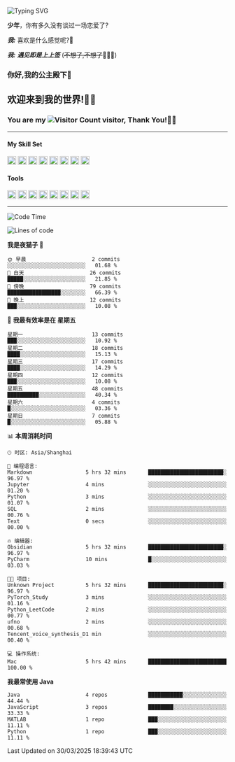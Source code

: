 <!-- **wql521/wql521** is a ✨ _special_ ✨ repository because its `README.md` (this file) appears on your GitHub profile. -->


![Typing SVG](https://readme-typing-svg.demolab.com?font=Fira+Code&weight=700&size=31&pause=1000&width=500&height=55&lines=Hi+there%2C+I%E2%80%98m+%E5%B0%98%E4%B8%96%E7%83%9F%E9%9B%A8%E5%AE%A2+!+%F0%9F%AB%B6%F0%9F%8F%BB;%E4%BD%A0%E5%A5%BD%2C+%E6%88%91%E6%98%AF+%E5%B0%98%E4%B8%96%E7%83%9F%E9%9B%A8%E5%AE%A2+!+%F0%9F%AB%B6%F0%9F%8F%BB)

  **少年**，你有多久没有谈过一场恋爱了?
    
  ***我:*** 喜欢是什么感觉呢?🤔
 
  ***我:*** ***遇见即是上上签*** (~~不想了,不想了~~🤦🏻‍♂️)
  ### 你好,我的公主殿下👑
## **欢迎来到我的世界!🥳🥳**

### You are my ![Visitor Count](https://profile-counter.glitch.me/wql521/count.svg) visitor, Thank You!🎉🎉
---

#### My Skill Set
<!-- languages:start -->
<!-- prettier-ignore-start -->
<!-- markdownlint-disable -->
<code><img height="20" src="http://simpleicons.p2hp.com/icons/java.svg" alt="java" /></code>
<code><img height="20" src="https://cdn.simpleicons.org/swift" alt="swift" /></code>
<code><img height="20" src="https://cdn.simpleicons.org/cplusplus" alt="cplusplus" /></code>
<code><img height="20" src="https://cdn.simpleicons.org/python" alt="python" /></code>
<code><img height="20" src="https://cdn.simpleicons.org/mysql" alt="mysql" /></code>
<code><img height="20" src="https://cdn.simpleicons.org/javascript" alt="javascript" /></code>
<code><img height="20" src="https://cdn.simpleicons.org/css3" alt="css3" /></code>
<code><img height="20" src="https://cdn.simpleicons.org/html5" alt="html5" /></code>
<!-- markdownlint-restore -->
<!-- prettier-ignore-end -->

<!-- languages:end -->

#### Tools

<!-- tools:start -->
<!-- prettier-ignore-start -->
<!-- markdownlint-disable -->
<code><img height="20" src="https://cdn.simpleicons.org/intellijidea" alt="intellijidea" /></code>
<code><img height="20" src="https://cdn.simpleicons.org/xcode" alt="xcode" /></code>
<code><img height="20" src="https://cdn.simpleicons.org/pycharm" alt="pycharm" /></code>
<code><img height="20" src="https://cdn.simpleicons.org/latex" alt="latex" /></code>
<code><img height="20" src="https://cdn.simpleicons.org/androidstudio" alt="androidstudio" /></code>
<code><img height="20" src="https://cdn.simpleicons.org/vuedotjs" alt="vuedotjs" /></code>
<code><img height="20" src="https://cdn.simpleicons.org/macos" alt="macos" /></code>
<code><img height="20" src="https://cdn.simpleicons.org/git" alt="git" /></code>
<!-- markdownlint-restore -->
<!-- prettier-ignore-end -->

<!-- tools:end -->

___



<!--START_SECTION:waka-->
![Code Time](http://img.shields.io/badge/Code%20Time-116%20hrs%2046%20mins-blue)

![Lines of code](https://img.shields.io/badge/%E4%BB%8E%E3%80%8CHello%20World%E3%80%8D%E8%B5%B7%E6%88%91%E5%B7%B2%E7%BB%8F%E5%86%99%E4%BA%86-10.5%20thousand%20%E8%A1%8C%E4%BB%A3%E7%A0%81-blue)

**我是夜猫子 🦉** 

```text
🌞 早晨                     2 commits           ░░░░░░░░░░░░░░░░░░░░░░░░░   01.68 % 
🌆 白天                     26 commits          █████░░░░░░░░░░░░░░░░░░░░   21.85 % 
🌃 傍晚                     79 commits          █████████████████░░░░░░░░   66.39 % 
🌙 晚上                     12 commits          ███░░░░░░░░░░░░░░░░░░░░░░   10.08 % 
```
📅 **我最有效率是在 星期五** 

```text
星期一                      13 commits          ███░░░░░░░░░░░░░░░░░░░░░░   10.92 % 
星期二                      18 commits          ████░░░░░░░░░░░░░░░░░░░░░   15.13 % 
星期三                      17 commits          ████░░░░░░░░░░░░░░░░░░░░░   14.29 % 
星期四                      12 commits          ███░░░░░░░░░░░░░░░░░░░░░░   10.08 % 
星期五                      48 commits          ██████████░░░░░░░░░░░░░░░   40.34 % 
星期六                      4 commits           █░░░░░░░░░░░░░░░░░░░░░░░░   03.36 % 
星期日                      7 commits           █░░░░░░░░░░░░░░░░░░░░░░░░   05.88 % 
```


📊 **本周消耗时间** 

```text
🕑︎ 时区: Asia/Shanghai

💬 编程语言: 
Markdown                 5 hrs 32 mins       ████████████████████████░   96.97 % 
Jupyter                  4 mins              ░░░░░░░░░░░░░░░░░░░░░░░░░   01.20 % 
Python                   3 mins              ░░░░░░░░░░░░░░░░░░░░░░░░░   01.07 % 
SQL                      2 mins              ░░░░░░░░░░░░░░░░░░░░░░░░░   00.76 % 
Text                     0 secs              ░░░░░░░░░░░░░░░░░░░░░░░░░   00.00 % 

🔥 编辑器: 
Obsidian                 5 hrs 32 mins       ████████████████████████░   96.97 % 
PyCharm                  10 mins             █░░░░░░░░░░░░░░░░░░░░░░░░   03.03 % 

🐱‍💻 项目: 
Unknown Project          5 hrs 32 mins       ████████████████████████░   96.97 % 
PyTorch_Study            3 mins              ░░░░░░░░░░░░░░░░░░░░░░░░░   01.16 % 
Python_LeetCode          2 mins              ░░░░░░░░░░░░░░░░░░░░░░░░░   00.77 % 
ufno                     2 mins              ░░░░░░░░░░░░░░░░░░░░░░░░░   00.68 % 
Tencent_voice_synthesis_D1 min               ░░░░░░░░░░░░░░░░░░░░░░░░░   00.40 % 

💻 操作系统: 
Mac                      5 hrs 42 mins       █████████████████████████   100.00 % 
```

**我最常使用 Java** 

```text
Java                     4 repos             ███████████░░░░░░░░░░░░░░   44.44 % 
JavaScript               3 repos             ████████░░░░░░░░░░░░░░░░░   33.33 % 
MATLAB                   1 repo              ███░░░░░░░░░░░░░░░░░░░░░░   11.11 % 
Python                   1 repo              ███░░░░░░░░░░░░░░░░░░░░░░   11.11 % 
```




 Last Updated on 30/03/2025 18:39:43 UTC
<!--END_SECTION:waka-->


